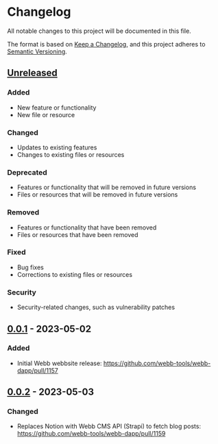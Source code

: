 # Changelog

All notable changes to this project will be documented in this file.

The format is based on [Keep a Changelog](https://keepachangelog.com/en/1.0.0/),
and this project adheres to [Semantic Versioning](https://semver.org/spec/v2.0.0.html).

## [Unreleased]

### Added
- New feature or functionality
- New file or resource

### Changed
- Updates to existing features
- Changes to existing files or resources

### Deprecated
- Features or functionality that will be removed in future versions
- Files or resources that will be removed in future versions

### Removed
- Features or functionality that have been removed
- Files or resources that have been removed

### Fixed
- Bug fixes
- Corrections to existing files or resources

### Security
- Security-related changes, such as vulnerability patches

## [0.0.1] - 2023-05-02

### Added
- Initial Webb webbsite release: https://github.com/webb-tools/webb-dapp/pull/1157

## [0.0.2] - 2023-05-03

### Changed
- Replaces Notion with Webb CMS API (Strapi) to fetch blog posts: https://github.com/webb-tools/webb-dapp/pull/1159

[Unreleased]: https://github.com/webb-tools/webb-dapp/compare/v0.0.1...HEAD
[0.0.1]: https://github.com/webb-tools/webb-dapp/releases/tag/v0.0.1
[0.0.2]: https://github.com/webb-tools/webb-dapp/releases/tag/v0.0.2
